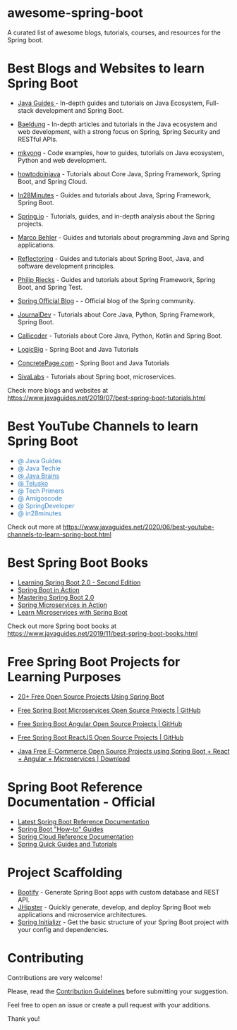 # awesome-spring-boot
A curated list of awesome blogs, tutorials, courses, and resources for the Spring boot.

# Best Blogs and Websites to learn Spring Boot
* <a href="https://www.javaguides.net/p/spring-boot-tutorial.html" target="_blank">Java Guides </a> -  In-depth guides and tutorials on Java Ecosystem, Full-stack development and Spring Boot.
* <a href="https://www.baeldung.com/spring-boot">Baeldung</a> - In-depth articles and tutorials in the Java ecosystem and web development, with a strong focus on Spring, Spring Security and RESTful APIs.
* <a href="https://www.mkyong.com/tutorials/spring-boot-tutorials/">mkyong</a> - Code examples, how to guides, tutorials on Java ecosystem, Python and web development.
* <a href="https://howtodoinjava.com/spring-boot-tutorials" target="_blank">howtodoinjava</a> - Tutorials about Core Java, Spring Framework, Spring Boot, and Spring Cloud.
* <a href="https://www.springboottutorial.com/">In28Minutes</a> - Guides and tutorials about Java, Spring Framework, Spring Boot.
* <a href="https://spring.io/guides" target="_blank">Spring.io</a> - Tutorials, guides, and in-depth analysis about the Spring projects.
* <a href="https://www.marcobehler.com/guides" target="_blank">Marco Behler</a> - Guides and tutorials about programming Java and Spring applications. 
* <a href="https://reflectoring.io/" target="_blank">Reflectoring</a> - Guides and tutorials about Spring Boot, Java, and software development principles.
* <a href="https://rieckpil.de/category/spring-framework/" target="_blank">Philip Riecks</a> - Guides and tutorials about Spring Framework, Spring Boot, and Spring Test.
* <a href="https://spring.io/blog" rel="nofollow">Spring Official Blog</a> - - Official blog of the Spring community.

* <a href="https://www.journaldev.com/7969/spring-boot-tutorial" target="_blank">JournalDev</a> - Tutorials about Core Java, Python, Spring Framework, Spring Boot.
* <a href="https://www.callicoder.com/categories/spring-boot/" target="_blank">Callicoder</a> - Tutorials about Core Java, Python, Kotlin and Spring Boot.
* <a href="https://www.logicbig.com/tutorials/spring-framework/spring-boot.html" target="_blank">LogicBig</a> - Spring Boot and Java Tutorials
* <a href="https://www.concretepage.com/spring-boot/" target="_blank">ConcretePage.com</a> - Spring Boot and Java Tutorials 
* <a href="https://www.sivalabs.in/categories/springboot/" target="_blank">SivaLabs</a> - Tutorials about Spring boot, microservices.

Check more blogs and websites at https://www.javaguides.net/2019/07/best-spring-boot-tutorials.html

# Best YouTube Channels to learn Spring Boot
* <a href="https://www.youtube.com/c/JavaGuides/playlists" style="background: transparent; color: #3d85c6; text-decoration-line: none;" target="_blank">@ Java Guides</a>
* <a href="https://www.youtube.com/channel/UCORuRdpN2QTCKnsuEaeK-kQ" style="background: transparent; color: #3d85c6; text-decoration-line: none;" target="_blank">@ Java Techie</a>
* <a href="https://www.youtube.com/channel/UCYt1sfh5464XaDBH0oH_o7Q" style="background: transparent; color: #3d85c6;" target="_blank">@ Java Brains</a>
* <a href="https://www.youtube.com/channel/UC59K-uG2A5ogwIrHw4bmlEg" style="background: transparent; color: #3d85c6;" target="_blank">@ Telusko</a>
* <a href="https://www.youtube.com/channel/UCB12jjYsYv-eipCvBDcMbXw" style="background: transparent; color: #3d85c6; text-decoration-line: none;" target="_blank">@ Tech Primers</a>
* <a href="https://www.youtube.com/channel/UC2KfmYEM4KCuA1ZurravgYw" style="background: transparent; color: #3d85c6; text-decoration-line: none;" target="_blank">@ Amigoscode</a>
* <a href="https://www.youtube.com/channel/UC7yfnfvEUlXUIfm8rGLwZdA" style="background: transparent; color: #3d85c6; text-decoration-line: none;" target="_blank">@ SpringDeveloper</a>
* <a href="https://www.youtube.com/channel/UCLz7LG4YVi7_iyk4yOARcxA" style="background: transparent; color: #3d85c6; text-decoration-line: none;" target="_blank">@ in28minutes</a>

Check out more at https://www.javaguides.net/2020/06/best-youtube-channels-to-learn-spring-boot.html
 
# Best Spring Boot Books
* <a href="https://www.amazon.com/Learning-Spring-Boot-2-0-microservices/dp/1786463784" target="_blank">Learning Spring Boot 2.0 - Second Edition</a>
* <a href="https://www.amazon.com/Spring-Boot-Action-Craig-Walls/dp/1617292540" target="_blank">Spring Boot in Action</a>
* <a href="https://www.amazon.com/Mastering-Spring-Boot-2-0-cloud-native/dp/1787127567" target="_blank">Mastering Spring Boot 2.0</a>
* <a href="https://www.amazon.in/Spring-Microservices-Action-John-Carnell/dp/1617293989" target="_blank">Spring Microservices in Action</a>
* <a href="https://www.amazon.in/Learn-Microservices-Spring-Boot-Practical/dp/1484231643" target="_blank">Learn Microservices with Spring Boot</a>

Check out more Spring boot books at https://www.javaguides.net/2019/11/best-spring-boot-books.html

# Free Spring Boot Projects for Learning Purposes
* <a href="https://www.javaguides.net/2018/10/free-open-source-projects-using-spring-boot.html" target="_blank">20+ Free Open Source Projects Using Spring Boot</a>
  
* <a href="https://www.javaguides.net/2020/06/free-spring-boot-microservices-open-source-projects-github.html" target="_blank">Free Spring Boot Microservices Open Source Projects | GitHub </a>

* <a href="https://www.javaguides.net/2020/06/free-spring-boot-angular-open-source-projects-github.html" target="_blank">Free Spring Boot Angular Open Source Projects | GitHub</a>

* <a href="https://www.javaguides.net/2020/08/free-spring-boot-reactjs-open-source-projects-github.html" target="_blank">Free Spring Boot ReactJS Open Source Projects | GitHub </a>

* <a href="https://www.javaguides.net/2021/02/java-free-e-commerce-open-source-projects.html" target="_blank">Java Free E-Commerce Open Source Projects using Spring Boot + React + Angular + Microservices | Download </a>

# Spring Boot Reference Documentation - Official

* <a href="https://docs.spring.io/spring-boot/docs/current/reference/htmlsingle/" target="_blank">Latest Spring Boot Reference Documentation</a>
* <a href="https://docs.spring.io/spring-boot/docs/current/reference/htmlsingle/#howto" target="_blank">Spring Boot "How-to" Guides</a>
* <a href="https://docs.spring.io/spring-cloud/docs/current/reference/html/" target="_blank">Spring Cloud Reference Documentation</a>
* <a href="https://spring.io/guides" target="_blank">Spring Quick Guides and Tutorials</a>

# Project Scaffolding
* <a href="https://bootify.io" rel="nofollow">Bootify</a> - Generate Spring Boot apps with custom database and REST API.
* <a href="https://www.jhipster.tech/" rel="nofollow">JHipster</a> - Quickly generate, develop, and deploy Spring Boot web applications and microservice architectures.
* <a href="https://start.spring.io/" rel="nofollow">Spring Initializr</a> - Get the basic structure of your Spring Boot project with your config and dependencies.

# Contributing
Contributions are very welcome!

Please, read the <a href="https://github.com/RameshMF/awesome-spring-boot/blob/main/CONTRIBUTING.md" target="_blank">Contribution Guidelines</a> before submitting your suggestion.

Feel free to open an issue or create a pull request with your additions.

Thank you!


